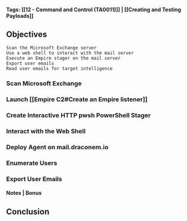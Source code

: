 #### Tags: [[12 - Command and Control (TA0011)]] | [[Creating and Testing Payloads]]
## Objectives

    Scan the Microsoft Exchange server
    Use a web shell to interact with the mail server
    Execute an Empire stager on the mail server
    Export user emails
    Read user emails for target intelligence
### Scan Microsoft Exchange


### Launch [[Empire C2#Create an Empire listener]]


### Create Interactive HTTP pwsh PowerShell Stager


### Interact with the Web Shell


### Deploy Agent on mail.draconem.io


### Enumerate Users


### Export User Emails


#### Notes | Bonus



## Conclusion